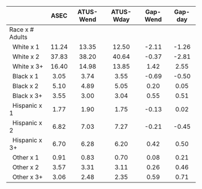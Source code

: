 
|                      |         ASEC |    ATUS-Wend |    ATUS-Wday |     Gap-Wend |      Gap-day |
| -------------------- | :----------: | :----------: | :----------: | :----------: | :----------: |
| Race x # Adults      |              |              |              |              |              |
| &nbsp;&nbsp;White x 1 |        11.24 |        13.35 |        12.50 |        -2.11 |        -1.26 |
| &nbsp;&nbsp;White x 2 |        37.83 |        38.20 |        40.64 |        -0.37 |        -2.81 |
| &nbsp;&nbsp;White x 3+ |        16.40 |        14.98 |        13.85 |         1.42 |         2.55 |
| &nbsp;&nbsp;Black x 1 |         3.05 |         3.74 |         3.55 |        -0.69 |        -0.50 |
| &nbsp;&nbsp;Black x 2 |         5.10 |         4.89 |         5.05 |         0.20 |         0.05 |
| &nbsp;&nbsp;Black x 3+ |         3.55 |         3.00 |         3.04 |         0.55 |         0.51 |
| &nbsp;&nbsp;Hispanic x 1 |         1.77 |         1.90 |         1.75 |        -0.13 |         0.02 |
| &nbsp;&nbsp;Hispanic x 2 |         6.82 |         7.03 |         7.27 |        -0.21 |        -0.45 |
| &nbsp;&nbsp;Hispanic x 3+ |         6.70 |         6.28 |         6.20 |         0.42 |         0.50 |
| &nbsp;&nbsp;Other x 1 |         0.91 |         0.83 |         0.70 |         0.08 |         0.21 |
| &nbsp;&nbsp;Other x 2 |         3.57 |         3.31 |         3.11 |         0.26 |         0.46 |
| &nbsp;&nbsp;Other x 3+ |         3.06 |         2.48 |         2.35 |         0.59 |         0.71 |

